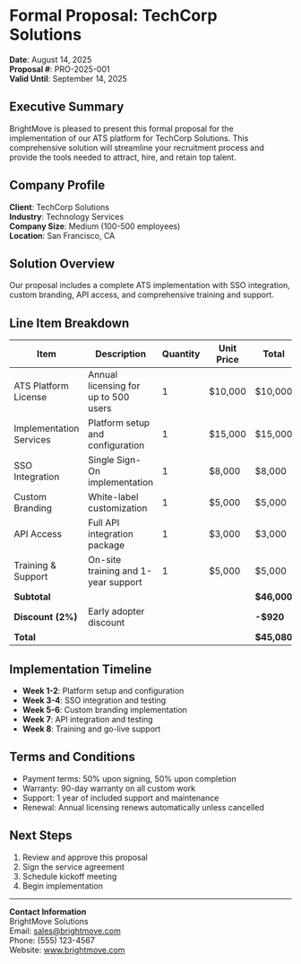 # Formal Proposal: TechCorp Solutions

**Date**: August 14, 2025  
**Proposal #**: PRO-2025-001  
**Valid Until**: September 14, 2025  

## Executive Summary

BrightMove is pleased to present this formal proposal for the implementation of our ATS platform for TechCorp Solutions. This comprehensive solution will streamline your recruitment process and provide the tools needed to attract, hire, and retain top talent.

## Company Profile

**Client**: TechCorp Solutions  
**Industry**: Technology Services  
**Company Size**: Medium (100-500 employees)  
**Location**: San Francisco, CA  

## Solution Overview

Our proposal includes a complete ATS implementation with SSO integration, custom branding, API access, and comprehensive training and support.

## Line Item Breakdown

| Item | Description | Quantity | Unit Price | Total |
|------|-------------|----------|------------|-------|
| ATS Platform License | Annual licensing for up to 500 users | 1 | $10,000 | $10,000 |
| Implementation Services | Platform setup and configuration | 1 | $15,000 | $15,000 |
| SSO Integration | Single Sign-On implementation | 1 | $8,000 | $8,000 |
| Custom Branding | White-label customization | 1 | $5,000 | $5,000 |
| API Access | Full API integration package | 1 | $3,000 | $3,000 |
| Training & Support | On-site training and 1-year support | 1 | $5,000 | $5,000 |
| **Subtotal** | | | | **$46,000** |
| **Discount (2%)** | Early adopter discount | | | **-$920** |
| **Total** | | | | **$45,080** |

## Implementation Timeline

- **Week 1-2**: Platform setup and configuration
- **Week 3-4**: SSO integration and testing
- **Week 5-6**: Custom branding implementation
- **Week 7**: API integration and testing
- **Week 8**: Training and go-live support

## Terms and Conditions

- Payment terms: 50% upon signing, 50% upon completion
- Warranty: 90-day warranty on all custom work
- Support: 1 year of included support and maintenance
- Renewal: Annual licensing renews automatically unless cancelled

## Next Steps

1. Review and approve this proposal
2. Sign the service agreement
3. Schedule kickoff meeting
4. Begin implementation

---

**Contact Information**  
BrightMove Solutions  
Email: sales@brightmove.com  
Phone: (555) 123-4567  
Website: www.brightmove.com
